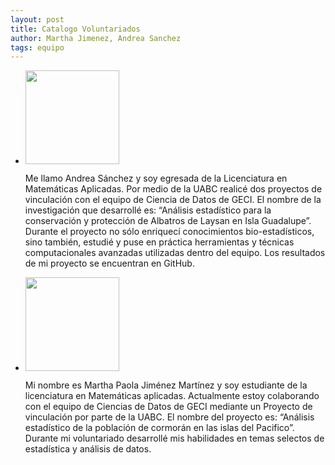 ```yaml
---
layout: post
title: Catalogo Voluntariados
author: Martha Jimenez, Andrea Sanchez
tags: equipo
---
```

<ul>
    <li>
<img src="https://user-images.githubusercontent.com/77699134/119538077-97a9a980-bd3f-11eb-979e-a1d378b299df.png" width=150/>
<p> Me llamo Andrea Sánchez y soy egresada de la Licenciatura en Matemáticas Aplicadas. Por medio de la UABC realicé dos proyectos de vinculación con el equipo de Ciencia de Datos de GECI. El nombre de la investigación que desarrollé es: “Análisis estadístico para la conservación y protección de Albatros de Laysan en Isla Guadalupe”. Durante el proyecto no sólo enriquecí conocimientos bio-estadísticos, sino también, estudié y puse en práctica herramientas y técnicas computacionales avanzadas utilizadas dentro del equipo. Los resultados de mi proyecto se encuentran en GitHub.</p>
    </li>
<li>
      <img src="https://user-images.githubusercontent.com/77699134/119538210-bb6cef80-bd3f-11eb-9149-b62f57fea43b.png"width=150> </img>
<p> Mi nombre es Martha Paola Jiménez Martínez y soy estudiante de la licenciatura en Matemáticas aplicadas. Actualmente estoy colaborando con el equipo de Ciencias de Datos de GECI mediante un Proyecto de vinculación por parte de la UABC. El nombre del proyecto es:  “Análisis estadístico de la población de cormorán en las islas del Pacifico”. Durante mi voluntariado desarrollé mis habilidades en temas selectos de estadística y análisis de datos.</p>
    </li>
</ul>
